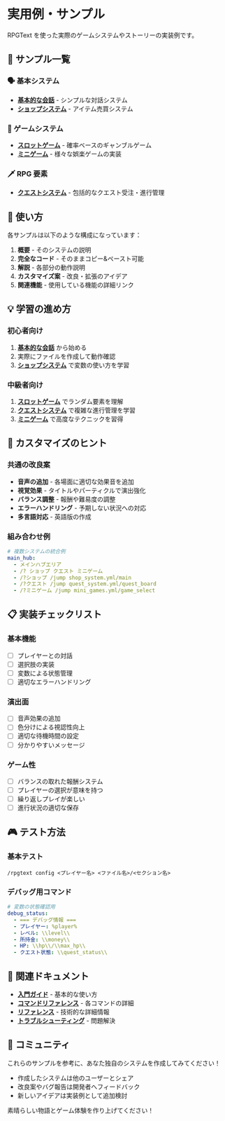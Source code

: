 # 実用例・サンプル

RPGText を使った実際のゲームシステムやストーリーの実装例です。

## 📁 サンプル一覧

### 🗣️ 基本システム

- **[基本的な会話](basic-conversation.md)** - シンプルな対話システム
- **[ショップシステム](shop-system.md)** - アイテム売買システム

### 🎲 ゲームシステム

- **[スロットゲーム](slot-game.md)** - 確率ベースのギャンブルゲーム
- **[ミニゲーム](mini-games.md)** - 様々な娯楽ゲームの実装

### 🗡️ RPG 要素

- **[クエストシステム](quest-system.md)** - 包括的なクエスト受注・進行管理

## 🎯 使い方

各サンプルは以下のような構成になっています：

1. **概要** - そのシステムの説明
2. **完全なコード** - そのままコピー&ペースト可能
3. **解説** - 各部分の動作説明
4. **カスタマイズ案** - 改良・拡張のアイデア
5. **関連機能** - 使用している機能の詳細リンク

## 💡 学習の進め方

### 初心者向け

1. **[基本的な会話](basic-conversation.md)** から始める
2. 実際にファイルを作成して動作確認
3. **[ショップシステム](shop-system.md)** で変数の使い方を学習

### 中級者向け

1. **[スロットゲーム](slot-game.md)** でランダム要素を理解
2. **[クエストシステム](quest-system.md)** で複雑な進行管理を学習
3. **[ミニゲーム](mini-games.md)** で高度なテクニックを習得

## 🔧 カスタマイズのヒント

### 共通の改良案

- **音声の追加** - 各場面に適切な効果音を追加
- **視覚効果** - タイトルやパーティクルで演出強化
- **バランス調整** - 報酬や難易度の調整
- **エラーハンドリング** - 予期しない状況への対応
- **多言語対応** - 英語版の作成

### 組み合わせ例

```yaml
# 複数システムの統合例
main_hub:
  - メインハブエリア
  - /? ショップ クエスト ミニゲーム
  - /?ショップ /jump shop_system.yml/main
  - /?クエスト /jump quest_system.yml/quest_board
  - /?ミニゲーム /jump mini_games.yml/game_select
```

## 📋 実装チェックリスト

### 基本機能

- [ ] プレイヤーとの対話
- [ ] 選択肢の実装
- [ ] 変数による状態管理
- [ ] 適切なエラーハンドリング

### 演出面

- [ ] 音声効果の追加
- [ ] 色分けによる視認性向上
- [ ] 適切な待機時間の設定
- [ ] 分かりやすいメッセージ

### ゲーム性

- [ ] バランスの取れた報酬システム
- [ ] プレイヤーの選択が意味を持つ
- [ ] 繰り返しプレイが楽しい
- [ ] 進行状況の適切な保存

## 🎮 テスト方法

### 基本テスト

```
/rpgtext config <プレイヤー名> <ファイル名>/<セクション名>
```

### デバッグ用コマンド

```yaml
# 変数の状態確認用
debug_status:
  - === デバッグ情報 ===
  - プレイヤー: %player%
  - レベル: \\level\\
  - 所持金: \\money\\
  - HP: \\hp\\/\\max_hp\\
  - クエスト状態: \\quest_status\\
```

## 🔗 関連ドキュメント

- **[入門ガイド](../getting-started/README.md)** - 基本的な使い方
- **[コマンドリファレンス](../commands/README.md)** - 各コマンドの詳細
- **[リファレンス](../reference/README.md)** - 技術的な詳細情報
- **[トラブルシューティング](../troubleshooting/README.md)** - 問題解決

## 💬 コミュニティ

これらのサンプルを参考に、あなた独自のシステムを作成してみてください！

- 作成したシステムは他のユーザーとシェア
- 改良案やバグ報告は開発者へフィードバック
- 新しいアイデアは実装例として追加検討

素晴らしい物語とゲーム体験を作り上げてください！
